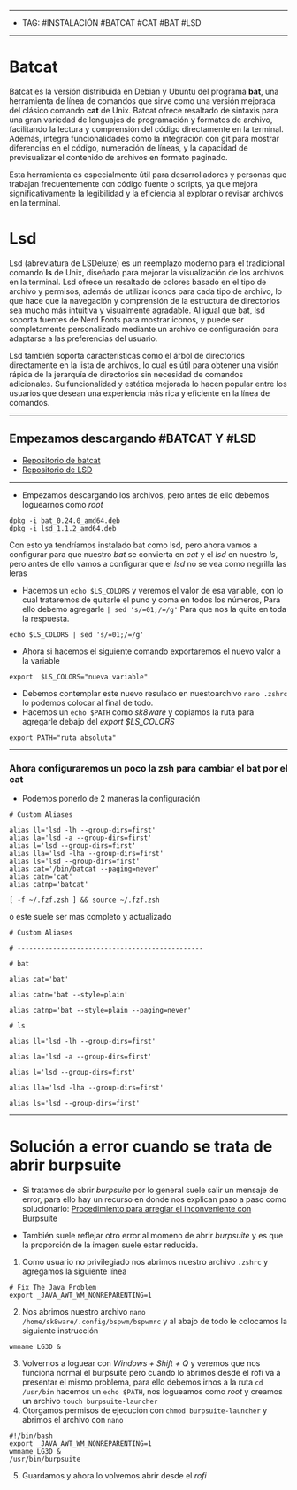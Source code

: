 
----
- TAG: #INSTALACIÓN #BATCAT #CAT #BAT #LSD
-----
# **Batcat**

Batcat es la versión distribuida en Debian y Ubuntu del programa **bat**, una herramienta de línea de comandos que sirve como una versión mejorada del clásico comando **cat** de Unix. Batcat ofrece resaltado de sintaxis para una gran variedad de lenguajes de programación y formatos de archivo, facilitando la lectura y comprensión del código directamente en la terminal. Además, integra funcionalidades como la integración con git para mostrar diferencias en el código, numeración de líneas, y la capacidad de previsualizar el contenido de archivos en formato paginado.

Esta herramienta es especialmente útil para desarrolladores y personas que trabajan frecuentemente con código fuente o scripts, ya que mejora significativamente la legibilidad y la eficiencia al explorar o revisar archivos en la terminal.

# **Lsd**

Lsd (abreviatura de LSDeluxe) es un reemplazo moderno para el tradicional comando **ls** de Unix, diseñado para mejorar la visualización de los archivos en la terminal. Lsd ofrece un resaltado de colores basado en el tipo de archivo y permisos, además de utilizar iconos para cada tipo de archivo, lo que hace que la navegación y comprensión de la estructura de directorios sea mucho más intuitiva y visualmente agradable. Al igual que bat, lsd soporta fuentes de Nerd Fonts para mostrar iconos, y puede ser completamente personalizado mediante un archivo de configuración para adaptarse a las preferencias del usuario.

Lsd también soporta características como el árbol de directorios directamente en la lista de archivos, lo cual es útil para obtener una visión rápida de la jerarquía de directorios sin necesidad de comandos adicionales. Su funcionalidad y estética mejorada lo hacen popular entre los usuarios que desean una experiencia más rica y eficiente en la línea de comandos.

-----
## Empezamos descargando #BATCAT Y #LSD 
- [Repositorio de batcat](https://github.com/sharkdp/bat)
- [Repositorio de LSD](https://github.com/lsd-rs/lsd)
----
- Empezamos descargando los archivos, pero antes de ello debemos loguearnos como *root*
```
dpkg -i bat_0.24.0_amd64.deb
dpkg -i lsd_1.1.2_amd64.deb
```
Con esto ya tendríamos instalado bat como lsd, pero ahora vamos a configurar para que nuestro *bat* se convierta en *cat* y el *lsd* en nuestro *ls*, pero antes de ello vamos a configurar que el *lsd* no se vea como negrilla las leras

- Hacemos un `echo $LS_COLORS` y veremos el valor de esa variable, con lo cual trataremos de quitarle el puno y coma en todos los números, Para ello debemo agregarle `| sed 's/=01;/=/g'` Para que nos la quite en toda la respuesta.
```
echo $LS_COLORS | sed 's/=01;/=/g'
```
- Ahora si hacemos el siguiente comando exportaremos el nuevo valor a la variable 
```
export  $LS_COLORS="nueva variable"
```
- Debemos contemplar este nuevo resulado en nuestoarchivo `nano .zshrc` lo podemos colocar al final de todo.
- Hacemos un `echo $PATH` como *sk8ware* y copiamos la ruta para agregarle debajo del *export $LS_COLORS*
```
export PATH="ruta absoluta"
```
-----
### Ahora configuraremos un poco la zsh para cambiar el bat por el cat
- Podemos ponerlo de 2 maneras la configuración 
```
# Custom Aliases

alias ll='lsd -lh --group-dirs=first'
alias la='lsd -a --group-dirs=first'
alias l='lsd --group-dirs=first'
alias lla='lsd -lha --group-dirs=first'
alias ls='lsd --group-dirs=first'
alias cat='/bin/batcat --paging=never'
alias catn='cat'
alias catnp='batcat'

[ -f ~/.fzf.zsh ] && source ~/.fzf.zsh
```
o este suele ser mas completo y actualizado 
```
# Custom Aliases

# -----------------------------------------------

# bat

alias cat='bat'

alias catn='bat --style=plain'

alias catnp='bat --style=plain --paging=never'

# ls

alias ll='lsd -lh --group-dirs=first'

alias la='lsd -a --group-dirs=first'

alias l='lsd --group-dirs=first'

alias lla='lsd -lha --group-dirs=first'

alias ls='lsd --group-dirs=first'
```
----
# Solución a error cuando se trata de abrir burpsuite 
- Si tratamos de abrir *burpsuite* por lo general suele salir un mensaje de error, para ello hay un recurso en donde nos explican paso a paso como solucionarlo:
[Procedimiento para arreglar el inconveniente con Burpsuite](https://medium.com/@neat_mahogany_porcupine_191/burpsuite-no-longer-launches-after-parrot-upgrade-d1c6b17cb70d)

- También suele reflejar otro error al momeno de abrir *burpsuite* y es que la proporción de la imagen suele estar reducida.
1. Como usuario no privilegiado nos abrimos nuestro archivo `.zshrc` y agregamos la siguiente línea 
```
# Fix The Java Problem 
export _JAVA_AWT_WM_NONREPARENTING=1  
```
2. Nos abrimos nuestro archivo `nano /home/sk8ware/.config/bspwm/bspwmrc` y al abajo de todo le colocamos la siguiente instrucción
```
wmname LG3D & 
```
  3. Volvernos a loguear con *Windows + Shift + Q* y veremos que nos funciona normal el burpsuite pero cuando lo abrimos desde el rofi va a presentar el mismo problema, para ello debemos irnos a la ruta `cd /usr/bin` hacemos un `echo $PATH`, nos logueamos como *root* y creamos un archivo `touch burpsuite-launcher` 
  4. Otorgamos permisos de ejecución con `chmod burpsuite-launcher` y abrimos el archivo con `nano` 
  ```
  #!/bin/bash
  export _JAVA_AWT_WM_NONREPARENTING=1
  wmname LG3D &
  /usr/bin/burpsuite
  ```
  5. Guardamos y ahora lo volvemos abrir desde el *rofi*